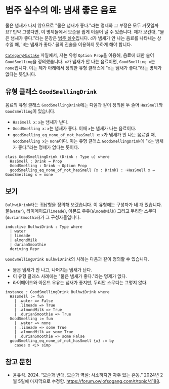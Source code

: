 # 범주 실수의 예: 냄새 좋은 음료

물은 냄새가 나지 않으므로 "물은 냄새가 좋다."라는 명제와 그 부정은 모두 거짓일까요? 만약 그렇다면, 이 명제들에서 모순을 쉽게 이끌어 낼 수 있습니다. 제가 보건대, "물은 냄새가 좋다."라는 문장은 [범주 실수][stanford]입니다. `d`가 냄새가 안 나는 음료를 나타내는 상수일 때, '`d`는 냄새가 좋다.' 꼴의 진술을 이용하지 못하게 해야 합니다.

[`CategoryMistake`][catmis] 파일에서, 저는 유형 `Option Prop`을 이용해, 음료에 대한 술어 `GoodSmelling`을 정의했습니다. `x`가 냄새가 안 나는 음료이면, `GoodSmelling x`는 `none`입니다. 이는 제가 아래에서 정의한 유형 클래스에 "`x`는 냄새가 좋다."라는 명제가 없다는 뜻입니다.

## 유형 클래스 `GoodSmellingDrink`

음료의 유형 클래스 `GoodSmellingDrink`에는 다음과 같이 정의된 두 술어 `HasSmell`와 `GoodSmelling`이 있습니다.

* `HasSmell x`: `x`는 냄새가 난다.
* `GoodSmelling x`: `x`는 냄새가 좋다. 이때 `x`는 냄새가 나는 음료이다.
* `goodSmelling_eq_none_of_not_hasSmell x`: `x`가 냄새가 안 나는 음료일 때, `GoodSmelling x`는 `none`이다. 이는 유형 클래스 `GoodSmellingDrink`에 "`x`는 냄새가 좋다."라는 명제가 없다는 뜻이다.

```lean
class GoodSmellingDrink (Drink : Type u) where
  HasSmell : Drink → Prop
  GoodSmelling : Drink → Option Prop
  goodSmelling_eq_none_of_not_hasSmell {x : Drink} : ¬HasSmell x → GoodSmelling x = none
```

## 보기

`BulhwiDrink`라는 귀납형을 정의해 보겠습니다. 이 유형에는 구성자가 네 개 있습니다. 물(`water`), 라이메이드(`limeade`), 아몬드 우유(`almondMilk`) 그리고 두리안 스무디(`durianSmoothie`)가 그 구성자들입니다.

```lean
inductive BulhwiDrink : Type where
  | water
  | limeade
  | almondMilk
  | durianSmoothie
  deriving Repr
```

`GoodSmellingDrink BulhwiDrink`의 사례는 다음과 같이 정의할 수 있습니다.

* 물은 냄새가 안 나고, 나머지는 냄새가 난다.
* 이 유형 클래스 사례에는 "물은 냄새가 좋다."라는 명제가 없다.
* 라이메이드와 아몬드 우유는 냄새가 좋지만, 두리안 스무디는 그렇지 않다.

```lean
instance : GoodSmellingDrink BulhwiDrink where
  HasSmell := fun
    | .water => False
    | .limeade => True
    | .almondMilk => True
    | .durianSmoothie => True
  GoodSmelling := fun
    | .water => none
    | .limeade => some True
    | .almondMilk => some True
    | .durianSmoothie => some False
  goodSmelling_eq_none_of_not_hasSmell {x} := by
    cases x <;> simp
```

## 참고 문헌

* 윤유석. 2024. “모순과 반대, 모순과 역설: 사소하지만 자주 있는 혼동.”
2024년 2월 5일에 마지막으로 수정함.
<https://forum.owlofsogang.com/t/topic/4188>.

[stanford]: https://plato.stanford.edu/entries/category-mistakes/
[catmis]: ../../Notes/CategoryMistake.lean
